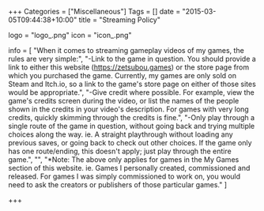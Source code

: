 +++
Categories = ["Miscellaneous"]
Tags = []
date = "2015-03-05T09:44:38+10:00"
title = "Streaming Policy"

logo = "logo_.png"
icon = "icon_.png"

info = [
	"When it comes to streaming gameplay videos of my games, the rules are very simple:",
	"-Link to the game in question. You should provide a link to either this website (https://zetsubou.games) or the store page from which you purchased the game. Currently, my games are only sold on Steam and Itch.io, so a link to the game's store page on either of those sites would be appropriate.",
	"-Give credit where possible. For example, view the game's credits screen during the video, or list the names of the people shown in the credits in your video's description. For games with very long credits, quickly skimming through the credits is fine.",
	"-Only play through a single route of the game in question, without going back and trying multiple choices along the way. ie. A straight playthrough without loading any previous saves, or going back to check out other choices. If the game only has one route/ending, this doesn't apply; just play through the entire game.",
	"",
	"*Note: The above only applies for games in the My Games section of this website. ie. Games I personally created, commissioned and released. For games I was simply commissioned to work on, you would need to ask the creators or publishers of those particular games."
]

+++
